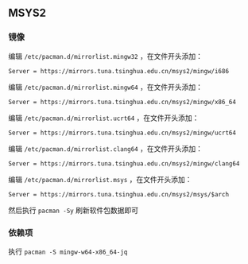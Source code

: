 ## MSYS2

### 镜像
编辑 `/etc/pacman.d/mirrorlist.mingw32` ，在文件开头添加：
```
Server = https://mirrors.tuna.tsinghua.edu.cn/msys2/mingw/i686
```

编辑 `/etc/pacman.d/mirrorlist.mingw64` ，在文件开头添加：
```
Server = https://mirrors.tuna.tsinghua.edu.cn/msys2/mingw/x86_64
```

编辑 `/etc/pacman.d/mirrorlist.ucrt64` ，在文件开头添加：
```
Server = https://mirrors.tuna.tsinghua.edu.cn/msys2/mingw/ucrt64
```

编辑 `/etc/pacman.d/mirrorlist.clang64` ，在文件开头添加：
```
Server = https://mirrors.tuna.tsinghua.edu.cn/msys2/mingw/clang64
```

编辑 `/etc/pacman.d/mirrorlist.msys` ，在文件开头添加：
```
Server = https://mirrors.tuna.tsinghua.edu.cn/msys2/msys/$arch
```

然后执行 `pacman -Sy` 刷新软件包数据即可


### 依赖项

执行 `pacman -S mingw-w64-x86_64-jq`